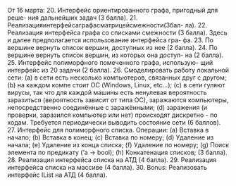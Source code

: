 От 16 марта:
20. Интерфейс ориентированного графа, пригодный для реше- ния дальнейших задач (3 балла).
21. Реализацияинтерфейсаграфасматрицейсмежности(3бал- ла).
22. Реализация интерфейса графа со списками смежности (3 балла).
Здесь и далее предполагается использование интерфейса гра- фа.
23. По вершине вернуть список вершин, доступных из нее (2 балла).
24. По вершине вернуть список вершин, из которых она доступ- на (2 балла).
25. Интерфейс полиморфного помеченного графа, использую- щий интерфейс из 20 задачи (2 балла).
26. Смоделировать работу локальной сети:
(a) в сети есть несколько компьютеров, связанных друг с другом;
(b) на каждом компе стоит ОС (Windows, Linux, etc...);
(c) в сети гуляют вирусы, так что для каждой машины есть ненулевая вероятность заразиться (вероятность зависит от типа ОС), заражаются компьютеры, непосредственно соединённые с заражёнными;
(d) заражения (и проверки, заразился компьютер или нет) происходят дискретно - по ходам.
Требуется периодически выводить состояние сети (6 баллов).
27. Интерфейс для полиморфного списка. Операции:
(a) Вставка в начало;
(b) Вставка в конец;
(c) Вставка по номеру;
(d) Удаление из начала;
(e) Удаление из конца списка;
(f) Удаление по номеру;
(g) Поиск элемента по предикату (’a -> bool); (h) Конкатенация списков;
(3 балла).
28. Реализация интерфейса списка на АТД (4 балла).
29. Реализация интерфейса списка на массиве (4 балла).
30. Bonus: Реализовать интерфейс IList на АТД (4 балла).